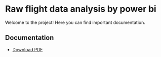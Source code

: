 # Raw flight data analysis by power bi

Welcome to the project! Here you can find important documentation.

## Documentation


- [Download PDF](./file/BigDataGroup.pdf)
